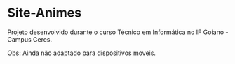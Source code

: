 # Site-Animes
Projeto desenvolvido durante o curso Técnico em Informática no IF Goiano - Campus Ceres.

Obs: Ainda não adaptado para dispositivos moveis.
